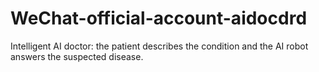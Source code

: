 # WeChat-official-account-aidocdrd
Intelligent AI doctor: the patient describes the condition and the AI robot answers the suspected disease.
